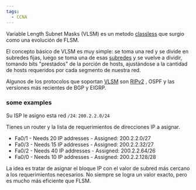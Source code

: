 ```yaml
---
tags:
  - CCNA
---
```

Variable Length Subnet Masks (VLSM) es un metodo [classless](Routing%20Protocols/classless.md) que surgio como una evolución de FLSM. 

El concepto básico de VLSM es muy simple: se toma una red y se divide en subredes fijas, luego se toma una de esas [subredes](https://es.wikipedia.org/wiki/Subred "Subred") y se vuelve a dividir, tomando bits "prestados" de la porción de hosts, ajustándose a la cantidad de hosts requeridos por cada segmento de nuestra red.

Algunos de los protocolos que soportan [VLSM]() son [RIPv2](Routing%20Protocols/RIPv2.md) , OSPF y las versiones más recientes de BGP y EIGRP.


### some examples 
Su ISP le asigno esta red `/24`: `200.2.2.0/24`

Tienes un router y la lista de requerimientos de direcciones IP a asignar. 
- Fa0/1 - Needs 20 IP addresses - Assigned: 200.2.2.0/27
- Fa0/3 - Needs 15 IP addresses - Assigned: 200.2.2.32/27
- Fa0/2 - Needs 40 IP addresses - Assigned: 200.2.2.64/26
- Fa0/0 - Needs 10 IP addresses - Assigned: 200.2.2.128/28

La idea es tratar de asignar el bloque IP con el valor de subred más cercano a los requerimientos necesarios. No siempre se logra un valor exacto, pero es mucho más eficiente que FLSM. 